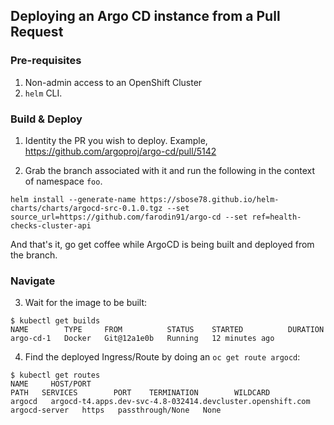 ## Deploying an Argo CD instance from a Pull Request

### Pre-requisites

1. Non-admin access to an OpenShift Cluster
2. `helm` CLI.

### Build & Deploy

1. Identity the PR you wish to deploy. Example, https://github.com/argoproj/argo-cd/pull/5142

2. Grab the branch associated with it and run the following in the context of namespace `foo`.

```
helm install --generate-name https://sbose78.github.io/helm-charts/charts/argocd-src-0.1.0.tgz --set source_url=https://github.com/farodin91/argo-cd --set ref=health-checks-cluster-api
```

And that's it, go get coffee while ArgoCD is being built and deployed from the branch.


### Navigate


3. Wait for the image to be built:

```
$ kubectl get builds
NAME        TYPE     FROM          STATUS    STARTED          DURATION
argo-cd-1   Docker   Git@12a1e0b   Running   12 minutes ago   
```


4. Find the deployed Ingress/Route by doing an `oc get route argocd`:

```
$ kubectl get routes 
NAME     HOST/PORT                                                    PATH   SERVICES        PORT    TERMINATION        WILDCARD
argocd   argocd-t4.apps.dev-svc-4.8-032414.devcluster.openshift.com          argocd-server   https   passthrough/None   None
```
